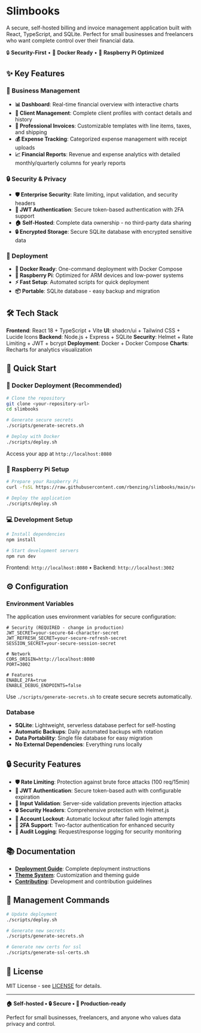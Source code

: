 # Slimbooks

A secure, self-hosted billing and invoice management application built with React, TypeScript, and SQLite. Perfect for small businesses and freelancers who want complete control over their financial data.

🔒 **Security-First** • 🐳 **Docker Ready** • 🥧 **Raspberry Pi Optimized**

## ✨ Key Features

### 💼 Business Management
- **📊 Dashboard**: Real-time financial overview with interactive charts
- **👥 Client Management**: Complete client profiles with contact details and history
- **🧾 Professional Invoices**: Customizable templates with line items, taxes, and shipping
- **💰 Expense Tracking**: Categorized expense management with receipt uploads
- **📈 Financial Reports**: Revenue and expense analytics with detailed monthly/quarterly columns for yearly reports

### 🔒 Security & Privacy
- **🛡️ Enterprise Security**: Rate limiting, input validation, and security headers
- **🔐 JWT Authentication**: Secure token-based authentication with 2FA support
- **🏠 Self-Hosted**: Complete data ownership - no third-party data sharing
- **🔒 Encrypted Storage**: Secure SQLite database with encrypted sensitive data

### 🚀 Deployment
- **🐳 Docker Ready**: One-command deployment with Docker Compose
- **🥧 Raspberry Pi**: Optimized for ARM devices and low-power systems
- **⚡ Fast Setup**: Automated scripts for quick deployment
- **📦 Portable**: SQLite database - easy backup and migration

## 🛠️ Tech Stack

**Frontend**: React 18 + TypeScript + Vite
**UI**: shadcn/ui + Tailwind CSS + Lucide Icons
**Backend**: Node.js + Express + SQLite
**Security**: Helmet + Rate Limiting + JWT + bcrypt
**Deployment**: Docker + Docker Compose
**Charts**: Recharts for analytics visualization

## 🚀 Quick Start

### 🐳 Docker Deployment (Recommended)

```bash
# Clone the repository
git clone <your-repository-url>
cd slimbooks

# Generate secure secrets
./scripts/generate-secrets.sh

# Deploy with Docker
./scripts/deploy.sh
```

Access your app at `http://localhost:8080`

### 🥧 Raspberry Pi Setup

```bash
# Prepare your Raspberry Pi
curl -fsSL https://raw.githubusercontent.com/rbenzing/slimbooks/main/scripts/setup-raspberry-pi.sh | bash

# Deploy the application
./scripts/deploy.sh
```

### 💻 Development Setup

```bash
# Install dependencies
npm install

# Start development servers
npm run dev
```

Frontend: `http://localhost:8080` • Backend: `http://localhost:3002`

## ⚙️ Configuration

### Environment Variables

The application uses environment variables for secure configuration:

```env
# Security (REQUIRED - change in production)
JWT_SECRET=your-secure-64-character-secret
JWT_REFRESH_SECRET=your-secure-refresh-secret
SESSION_SECRET=your-secure-session-secret

# Network
CORS_ORIGIN=http://localhost:8080
PORT=3002

# Features
ENABLE_2FA=true
ENABLE_DEBUG_ENDPOINTS=false
```

Use `./scripts/generate-secrets.sh` to create secure secrets automatically.

### Database

- **SQLite**: Lightweight, serverless database perfect for self-hosting
- **Automatic Backups**: Daily automated backups with rotation
- **Data Portability**: Single file database for easy migration
- **No External Dependencies**: Everything runs locally

## 🔒 Security Features

- **🛡️ Rate Limiting**: Protection against brute force attacks (100 req/15min)
- **🔐 JWT Authentication**: Secure token-based auth with configurable expiration
- **🚫 Input Validation**: Server-side validation prevents injection attacks
- **🔒 Security Headers**: Comprehensive protection with Helmet.js
- **👤 Account Lockout**: Automatic lockout after failed login attempts
- **🔑 2FA Support**: Two-factor authentication for enhanced security
- **📝 Audit Logging**: Request/response logging for security monitoring

## 📚 Documentation

- **[Deployment Guide](./documentation/DEPLOYMENT.md)**: Complete deployment instructions
- **[Theme System](./THEME_SYSTEM.md)**: Customization and theming guide
- **[Contributing](./CONTRIBUTING.md)**: Development and contribution guidelines

## 🔧 Management Commands

```bash
# Update deployment
./scripts/deploy.sh

# Generate new secrets
./scripts/generate-secrets.sh

# Generate new certs for ssl
./scripts/generate-ssl-certs.sh
```

## 📄 License

MIT License - see [LICENSE](./LICENSE) for details.

---

**🏠 Self-hosted • 🔒 Secure • 🚀 Production-ready**

Perfect for small businesses, freelancers, and anyone who values data privacy and control.